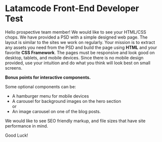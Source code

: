 # Latamcode Front-End Developer Test

Hello prospective team member!  We would like to see your HTML/CSS chops.  We have provided a PSD with a simple designed web page.  The layout is similar to the sites we work on regularly.  Your mission is to extract any assets you need from the PSD and build the page using **HTML** and your favorite **CSS Framework**.  The pages must be responsive and look good on desktop, tablets, and mobile devices.  Since there is no mobile design provided, use your intuition and do what you think will look best on small screens.  
 
 **Bonus points for interactive components.** 
 
 Some optional components can be:   
 - A hamburger menu for mobile devices  
 - A carousel for background images on the hero section  
 or  
 - An image carousel on one of the blog posts.
 
 We would like to see SEO friendly markup, and file sizes that have site performance in mind.
 
 Good Luck!
